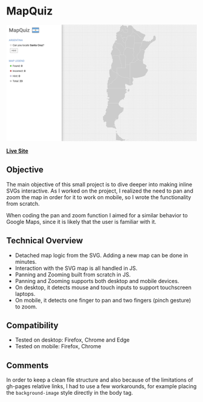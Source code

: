 # MapQuiz

![MapQuiz](./MapQuiz.png)

[**Live Site**](https://montee-diego.github.io/map-quiz/)

## Objective

The main objective of this small project is to dive deeper into making inline SVGs interactive. As
I worked on the project, I realized the need to pan and zoom the map in order for it to work on
mobile, so I wrote the functionality from scratch.

When coding the pan and zoom function I aimed for a similar behavior to Google Maps, since it is
likely that the user is familiar with it.

## Technical Overview

- Detached map logic from the SVG. Adding a new map can be done in minutes.
- Interaction with the SVG map is all handled in JS.
- Panning and Zooming built from scratch in JS.
- Panning and Zooming supports both desktop and mobile devices.
- On desktop, it detects mouse and touch inputs to support touchscreen laptops.
- On mobile, it detects one finger to pan and two fingers (pinch gesture) to zoom.

## Compatibility

- Tested on desktop: Firefox, Chrome and Edge
- Tested on mobile: Firefox, Chrome

## Comments

In order to keep a clean file structure and also because of the limitations of gh-pages relative
links, I had to use a few workarounds, for example placing the `background-image` style directly in
the body tag.
